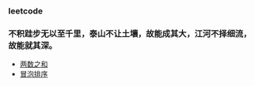 ### leetcode 
### 不积跬步无以至千里，泰山不让土壤，故能成其大，江河不择细流，故能就其深。
* [两数之和](./sum.html)
* [冒泡排序](./bubbling.html)